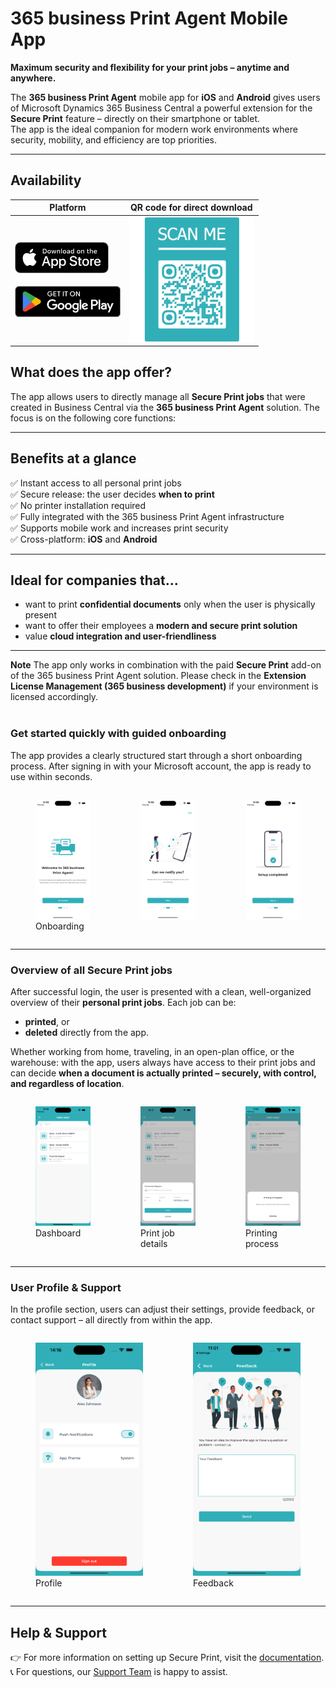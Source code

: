 # 365 business Print Agent Mobile App

**Maximum security and flexibility for your print jobs – anytime and anywhere.**  

The **365 business Print Agent** mobile app for **iOS** and **Android** gives users of Microsoft Dynamics 365 Business Central a powerful extension for the **Secure Print** feature – directly on their smartphone or tablet.  
The app is the ideal companion for modern work environments where security, mobility, and efficiency are top priorities.

---

## Availability

| Platform | QR code for direct download |
|----------|-----------------------------|
| <a href="https://apps.apple.com/app/id6479642493"><img src="/assets/images/stores/apple_store_en.png" alt="Download on the App Store" height="50"></a><br><br><a href="https://play.google.com/store/apps/details?id=com.x365businessdev.PrintAgent"><img src="/assets/images/stores/google_playstore_en.png" alt="Get it on Google Play" height="50"></a> | <img src="/assets/images/365-business-print-agent/app/qrcode_PrintAgent_StoreDownload.png" alt="QR Code for download" width="200"> |

## What does the app offer?

The app allows users to directly manage all **Secure Print jobs** that were created in Business Central via the **365 business Print Agent** solution. The focus is on the following core functions:

---

## Benefits at a glance

✅ Instant access to all personal print jobs  
✅ Secure release: the user decides **when to print**  
✅ No printer installation required  
✅ Fully integrated with the 365 business Print Agent infrastructure  
✅ Supports mobile work and increases print security  
✅ Cross-platform: **iOS** and **Android**

---

## Ideal for companies that...

- want to print **confidential documents** only when the user is physically present  
- want to offer their employees a **modern and secure print solution**  
- value **cloud integration and user-friendliness**

---

<div class="alert alert-info">
    <i class="fa-duotone fa-thin fa-lightbulb fa-lg"></i> <strong>Note</strong> The app only works in combination with the paid <strong>Secure Print</strong> add-on of the 365 business Print Agent solution. Please check in the <strong>Extension License Management (365 business development)</strong> if your environment is licensed accordingly.
</div>
<br/>

### Get started quickly with guided onboarding

The app provides a clearly structured start through a short onboarding process. After signing in with your Microsoft account, the app is ready to use within seconds.

<div style="display: flex; justify-content: space-around;">
  <figure>
    <img src="/assets/images/365-business-print-agent/app/onboarding1_en.png" width="300" alt="Onboarding Welcome" />
    <figcaption>Onboarding</figcaption>
  </figure>
  <figure>
    <img src="/assets/images/365-business-print-agent/app/onboarding2_en.png" width="300" alt="Onboarding Notification"/>
    <figcaption></figcaption>
  </figure>
  <figure>
    <img src="/assets/images/365-business-print-agent/app/onboarding3_en.png" width="300" alt="Onboarding finished"/>
    <figcaption></figcaption>
  </figure>
</div>

---

### Overview of all Secure Print jobs

After successful login, the user is presented with a clean, well-organized overview of their **personal print jobs**. Each job can be:

- **printed**, or  
- **deleted** directly from the app.

Whether working from home, traveling, in an open-plan office, or the warehouse: with the app, users always have access to their print jobs and can decide **when a document is actually printed – securely, with control, and regardless of location**.

<div style="display: flex; justify-content: space-around;">
  <figure>
    <img src="/assets/images/365-business-print-agent/app/dashboard_en.png" width="300" alt="Dashboard" />
    <figcaption>Dashboard</figcaption>
  </figure>
  <figure>
    <img src="/assets/images/365-business-print-agent/app/dashboard_preview_en.png" width="300" alt="Print Preview" />
    <figcaption>Print job details</figcaption>
  </figure>
  <figure>
    <img src="/assets/images/365-business-print-agent/app/dashboard_print_en.png" width="300" alt="Print Process" />
    <figcaption>Printing process</figcaption>
  </figure>
</div>

---

### User Profile & Support

In the profile section, users can adjust their settings, provide feedback, or contact support – all directly from within the app.

<div style="display: flex; justify-content: space-around;">
  <figure>
    <img src="/assets/images/365-business-print-agent/app/profile_en.png" width="300" alt="User Profile" />
    <figcaption>Profile</figcaption>
  </figure>
  <figure>
    <img src="/assets/images/365-business-print-agent/app/feedback_en.png" width="300" alt="Feedback"/>
    <figcaption>Feedback</figcaption>
  </figure>
</div>

---

## Help & Support

👉 For more information on setting up Secure Print, visit the [documentation](secure-print.md).  
📞 For questions, our [Support Team](https://365businessdev.atlassian.net/servicedesk/customer/portal/7) is happy to assist.
